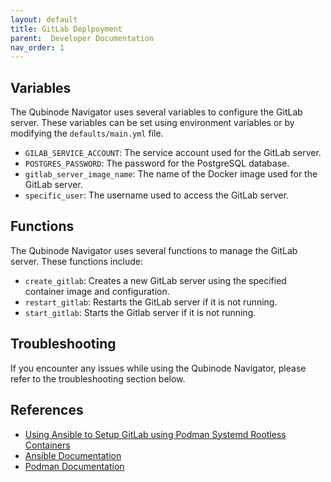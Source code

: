 ```yaml
---
layout: default
title: GitLab Deplpoyment
parent:  Developer Documentation
nav_order: 1
---
```


Variables
----------

The Qubinode Navigator uses several variables to configure the GitLab server.
These variables can be set using environment variables or by modifying the `defaults/main.yml` file.

* `GILAB_SERVICE_ACCOUNT`: The service account used for the GitLab server.
* `POSTGRES_PASSWORD`: The password for the PostgreSQL database.
* `gitlab_server_image_name`: The name of the Docker image used for the GitLab server.
* `specific_user`: The username used to access the GitLab server.

Functions
---------

The Qubinode Navigator uses several functions to manage the GitLab server.
These functions include:

* `create_gitlab`: Creates a new GitLab server using the specified container image and configuration.
* `restart_gitlab`: Restarts the GitLab server if it is not running.
* `start_gitlab`: Starts the Gitlab server if it is not running.

Troubleshooting
----------------

If you encounter any issues while using the Qubinode Navigator, please refer to the troubleshooting section below.

References
----------

* [Using Ansible to Setup GitLab using Podman Systemd Rootless Containers](https://github.com/tosin2013/ansible-podman-gitlab-server-role)
* [Ansible Documentation](https://docs.ansible.com/)
* [Podman Documentation](https://podman.io/)
